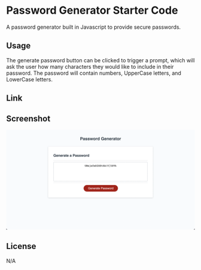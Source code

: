 # Password Generator Starter Code
A password generator built in Javascript to provide secure passwords.

## Usage
The generate password button can be clicked to trigger a prompt, which will ask the user how many characters they would like to include in their password. The password will contain numbers, UpperCase letters, and LowerCase letters.

## Link



## Screenshot

![](assets/Password-Generator-pic.png)

## License

N/A